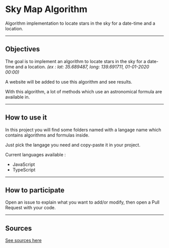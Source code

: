 # Sky Map Algorithm
Algorithm implementation to locate stars in the sky for a date-time and a location.

--------
## Objectives
The goal is to implement an algorithm to locate stars in the sky for a date-time and a location. *(ex : lat: 35.689487, long: 139.691711, 01-01-2020 00:00)*

A website will be added to use this algorithm and see results.

With this algorithm, a lot of methods which use an astronomical formula are available in.

--------
## How to use it
In this project you will find some folders named with a langage name which contains algorithms and formulas inside.

Just pick the langage you need and copy-paste it in your project.

Current languages available :
* JavaScript
* TypeScript

--------
## How to participate
Open an issue to explain what you want to add/or modify, then open a Pull Request with your code.

--------
## Sources
[See sources here](sources.md)
